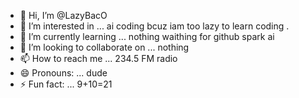 - 👋 Hi, I’m @LazyBacO
- 👀 I’m interested in ... ai coding bcuz iam too lazy to learn coding .
- 🌱 I’m currently learning ... nothing waithing for github spark ai
- 💞️ I’m looking to collaborate on ... nothing 
- 📫 How to reach me ... 234.5 FM radio 
- 😄 Pronouns: ... dude 
- ⚡ Fun fact: ... 9+10=21 

<!---
LazyBacO/LazyBacO is a ✨ special ✨ repository because its `README.md` (this file) appears on your GitHub profile.
You can click the Preview link to take a look at your changes.
--->

